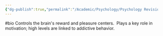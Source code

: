 ```yaml
---
{"dg-publish":true,"permalink":"/Academic/Psychology/Psychology Revision/Concepts/Dopamine/"}
---
```


#bio 
Controls the brain's reward and pleasure centers.  Plays a key role in motivation; high levels are linked to addictive behavior.